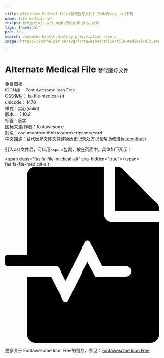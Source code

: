 ```yaml
---

title: Alternate Medical File(替代医疗文件) ICON转svg、png下载
name: file-medical-alt
zhTips: 替代医疗文件,文件,健康,历史记录,处方,记录
tags: ["medical"]
pre: fas
search: document,health,history,prescription,record
image: https://iconhelper.cn/svg/fontawesome/solid/file-medical-alt.svg

---
```


# Alternate Medical File  <small style="font-size: 60%;font-weight: 100">替代医疗文件</small>


<div class="detail-page">
<p>
<span><span class="badge-success badge">免费图标</span> </span>
<br/>
<span>
ICON库：
<span class="badge-secondary badge">Font Awesome Icon Free</span> 
</span>
<br/>
<span>
CSS名称：
<span class="badge-secondary badge">fa-file-medical-alt</span> 
</span>
<br/>
<span>
unicode：
<span class="badge-secondary badge">f478</span> 
<copy-btn content='f478' btn-title=""></copy-btn>
<copy-btn :content='String.fromCodePoint(parseInt("f478", 16))' btn-title="复制U"></copy-btn>
</span><br/><span>样式：<span class="badge-light badge">实心(solid)</span></span>
<br/>
<span>
版本：
<span class="badge-secondary badge">5.10.2</span> 
</span><br/><span>标签：<span class="badge-light badge"><router-link to="/tags/medical.html">医学</router-link></span></span>
<br/>
<span>图标来源/作者：<span class="badge-light badge">fontawesome</span></span> 
<br/>
<span>别名：<span class="badge-light badge">document</span><span class="badge-light badge">health</span><span class="badge-light badge">history</span><span class="badge-light badge">prescription</span><span class="badge-light badge">record</span></span><br/><span class="zh-detail">中文描述：<span class="badge-primary badge">替代医疗文件</span><span class="badge-primary badge">文件</span><span class="badge-primary badge">健康</span><span class="badge-primary badge">历史记录</span><span class="badge-primary badge">处方</span><span class="badge-primary badge">记录</span><span class="help-link"><span>帮助改进</span>(<a href="https://gitee.com/liuwave/icon-helper/edit/master/json/fontawesome/solid/file-medical-alt.json" target="_blank" rel="noopener noreferrer">gitee</a><a href="https://github.com/liuwave/icon-helper/edit/master/json/fontawesome/solid/file-medical-alt.json" target="_blank" rel="noopener noreferrer">github</a></span>)</span><br/>
</p>
</div>
<div class="alert alert-dark">
  <i class="fas fa-file-medical-alt fa-xs"></i>
  <i class="fas fa-file-medical-alt fa-sm"></i>
  <i class="fas fa-file-medical-alt fa-lg"></i>
  <i class="fas fa-file-medical-alt fa-2x"></i>
  <i class="fas fa-file-medical-alt fa-3x"></i>
  <i class="fas fa-file-medical-alt fa-5x"></i>
  <i class="fas fa-file-medical-alt fa-7x"></i>
</div>
<div>
  <p>引入css文件后，可以用<code>&lt;span&gt;</code>包裹，放在页面中。具体如下所示：    
  </p>
  <div class="alert alert-primary" style="font-size: 14px">
    &lt;span class="fas fa-file-medical-alt" aria-hidden="true"&gt;&lt;/span&gt;
    <copy-btn content='<span class="fas fa-file-medical-alt" aria-hidden="true"></span>'></copy-btn>
  </div>
  <div class="alert alert-secondary">
    <i class="fas fa-file-medical-alt"
    style="font-size: 24px"
    aria-hidden="true"></i> fas fa-file-medical-alt
    <copy-btn content="fas fa-file-medical-alt" btn-title="复制图标名称"></copy-btn>
  </div>
</div>
<div id="svg" class="svg-wrap">
<svg xmlns="http://www.w3.org/2000/svg" viewBox="0 0 448 512"><path d="M288 136V0H88C74.7 0 64 10.7 64 24v232H8c-4.4 0-8 3.6-8 8v16c0 4.4 3.6 8 8 8h140.9c3 0 5.8 1.7 7.2 4.4l19.9 39.8 56.8-113.7c2.9-5.9 11.4-5.9 14.3 0l34.7 69.5H352c8.8 0 16 7.2 16 16s-7.2 16-16 16h-89.9L240 275.8l-56.8 113.7c-2.9 5.9-11.4 5.9-14.3 0L134.1 320H64v168c0 13.3 10.7 24 24 24h336c13.3 0 24-10.7 24-24V160H312c-13.2 0-24-10.8-24-24zm153-31L343.1 7c-4.5-4.5-10.6-7-17-7H320v128h128v-6.1c0-6.3-2.5-12.4-7-16.9z"/></svg>
</div>
<detail full-name='fa-file-medical-alt'></detail>

<Vssue title="关于“Alternate Medical File”的评论" />
    
<div><p>更多关于  Fontawesome Icon Free的信息，参见：<a target="_blank" href="https://iconhelper.cn/fontawesome.html">Fontawesome Icon Free</a>
</p></div>
